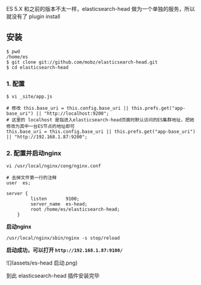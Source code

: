 ES 5.X 和之前的版本不太一样，elasticsearch-head 做为一个单独的服务，所以就没有了 plugin install

## 安装

```
$ pwd
/home/es
$ git clone git://github.com/mobz/elasticsearch-head.git
$ cd elasticsearch-head
```

### 1. 配置

```
$ vi _site/app.js

# 修改 this.base_uri = this.config.base_uri || this.prefs.get("app-base_uri") || "http://localhost:9200";
# 这里的 localhost 是指进入elasticsearch-head页面时默认访问的ES集群地址，把她修改为其中一台ES节点的地址即可
this.base_uri = this.config.base_uri || this.prefs.get("app-base_uri") || "http://192.168.1.87:9200";
```

### 2. 配置并启动nginx

`vi /usr/local/nginx/cong/nginx.conf`
```
# 去掉文件第一行的注释
user  es;

server {
         listen       9100;
         server_name  es-head;
         root /home/es/elasticsearch-head;
    }
```

**启动nginx**
```
/usr/local/nginx/sbin/nginx -s stop/reload
```

**启动成功，可以打开 `http://192.168.1.87:9100/`**

![](assets/es-head 启动.png)

到此 elasticsearch-head 插件安装完毕